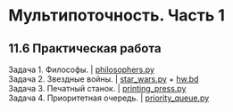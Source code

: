 # Мультипоточность. Часть 1
## 11.6 Практическая работа

Задача 1. Философы. | [philosophers.py](https://github.com/wafflelios/Python-Advanced/blob/main/mod11/philosophers.py)<br>
Задача 2. Звездные войны. | [star_wars.py](https://github.com/wafflelios/Python-Advanced/blob/main/mod11/star_wars.py) + [hw.bd](https://github.com/wafflelios/Python-Advanced/blob/main/mod11/hw.db)<br>
Задача 3. Печатный станок. | [printing_press.py](https://github.com/wafflelios/Python-Advanced/blob/main/mod11/printing_press.py)<br>
Задача 4. Приоритетная очередь. | [priority_queue.py](https://github.com/wafflelios/Python-Advanced/blob/main/mod11/priority_queue.py)
